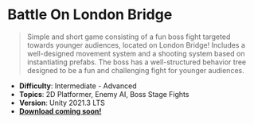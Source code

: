 # Battle On London Bridge

> Simple and short game consisting of a fun boss fight targeted towards younger audiences, located on London Bridge! Includes a well-designed movement system and a shooting system based on instantiating prefabs. The boss has a well-structured behavior tree designed to be a fun and challenging fight for younger audiences.

- **Difficulty**: Intermediate - Advanced
- **Topics**: 2D Platformer, Enemy AI, Boss Stage Fights
- **Version**: Unity 2021.3 LTS
- [**Download coming soon!**]()
